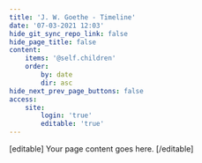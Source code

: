 ```yaml
---
title: 'J. W. Goethe - Timeline'
date: '07-03-2021 12:03'
hide_git_sync_repo_link: false
hide_page_title: false
content:
    items: '@self.children'
    order:
        by: date
        dir: asc
hide_next_prev_page_buttons: false
access:
    site:
        login: 'true'
        editable: 'true'
---
```


[editable]
Your page content goes here.
[/editable]